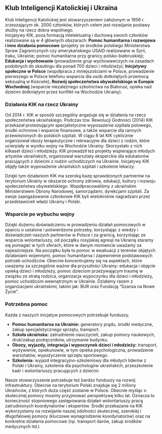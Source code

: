 ## Klub Inteligencji Katolickiej i Ukraina

Klub Inteligencji Katolickiej jest stowarzyszeniem założonym w 1956 r. zrzeszającym ok. 2000 członków, których celem jest rozwijanie postawy służby na rzecz dobra wspólnego.  
Inicjatywy KIK, poza formacją intelektualną i duchową swoich członków realizowane są w 4 głównych obszarach: **Pomoc humanitarna i rozwojowa i inne działania pomocowe** (projekty ze środków polskiego Ministerstwa Spraw Zagranicznych czy amerykańskiego USAID realizowane w Syrii, Iraku, Ukrainie; pomoc humanitarna przy granicy polsko-białoruskiej); **Edukacja i wychowanie** (prowadzenie grup wychowawczych na zasadach podobnych do skautingu dla ponad 700 dzieci i młodzieży); **Inicjatywy społeczne w Polsce** (współpraca z mniejszościami w Polsce, prowadzenie pierwszego w Polsce telefonu wsparcia dla osób dotkniętych przemocą seksualną w Kościele); **Rozwój społeczeństwa obywatelskiego w Europie Wschodniej** (wsparcie niezależnego szkolnictwa na Białorusi, opieka nad dziećmi dotkniętymi przez konflikt na Wschodzie Ukrainy).

### Działania KIK na rzecz Ukrainy 

Od 2014 r. KIK w sposób szczególny angażuje się w działania na rzecz społeczeństwa ukraińskiego. Podczas tzw. Rewolucji Godności (2014) KIK przekazał protestującym specjalistyczne wyposażenie szpitala polowego, środki ochronne i wsparcie finansowe, a także wsparcie dla rannych przewiezionych do polskich szpitali. W ciągu 8 lat KIK cyklicznie organizował obozy terapeutyczne i rekreacyjne dla dzieci z rodzin, które ucierpiały w wyniku wojny na Wschodzie Ukrainy. Skorzystało z nich kilkaset dzieci i młodzieży. KIK prowadził też projekty wspierające młodych artystów ukraińskich, organizował warsztaty eksperckie dla edukatorów pracujących z dziećmi z rodzin uchodźczych na Ukrainie. Inicjatywy KIK objęły także wyposażenie ukraińskich szpitali i szkolenie lekarzy.  
  
Dzięki tym działaniom KIK ma szeroką bazę sprawdzonych partnerów na terytorium Ukrainy w obszarze ochrony zdrowia, edukacji, kultury i rozwoju społeczeństwa obywatelskiego. Współpracowaliśmy z ukraińskim Ministerstwem Obrony Narodowej, samorządami, dyrekcjami szpitali. Za swoje zaangażowanie członkowie KIK byli wielokrotnie nagradzani przez przedstawicieli władz Ukrainy i Polski.


### Wsparcie po wybuchu wojny
Dzięki dużemu doświadczeniu w prowadzeniu działań pomocowych w oparciu o ustalone i potwierdzone potrzeby, korzystając z wiedzy i doświadczeń naszych partnerów w Polsce i za granicą, korzystając ze wsparcia  wolontariuszy, od początku rosyjskiej agresji na Ukrainę staramy się pomagać w tych sferach, które w danym momencie uważamy za najważniejsze. Na początku była to pomoc w ewakuacji z terenów objętych działaniami wojennymi, pomoc humanitarna i zapewnienie podstawowych potrzeb uchodźców. Obecnie koncentrujemy się na aspektach, które uważamy za szczególnie ważne dla przyszłości Ukrainy: edukacja i objęcie opieką dzieci i młodzieży, pomoc dzieciom przeżywającym traumę w związku ze stratą rodzica, organizacja wypoczynku dla dzieci i młodzieży, pomoc uchodźcom wewnętrznym w Ukrainie. Działamy razem z organizacjami ukraińskimi, takimi jak: BUR oraz Fundacją “Szansa na Nowe Życie".

### Potrzebna pomoc
Każda z naszych inicjatyw pomocowych potrzebuje funduszy.  
- **Pomoc humanitarna na Ukrainie:** generatory prądu, środki medyczne, zakup specjalistycznego sprzętu, transport.
- **Szkoła ukraińska:** zatrudnienie nauczycieli, zakup pomocy naukowych, druk/zakup podręczników, utrzymanie budynku.
- **Obozy, wyjazdy, integracja i wypoczynek dzieci i młodzieży:** transport, wyżywienie, opiekunowie, w tym opieka psychologiczna, prowadzenie warsztatów, wypożyczenie sprzętu sportowego.
- **Szkolenia:** wyjazd integracyjno-szkoleniowy dla młodych liderów z Polski i Ukrainy, szkolenia dla psychologów ukraińskich, przeszkolenie kadr i wolontariuszy pracujących z dziećmi.

Nasze stowarzyszenie potrzebuje też bardzo funduszy na rozwój infrastruktury. Obecnie na terytorium Polski znajduje się 2 miliony Ukraińców, z których duża część zostanie w Polsce. Obecnie myśląc o skutecznej pomocy musimy przyjmować perspektywę kilku lat. Oznacza to konieczność stopniowego zastępowania działań wolontariuszy pracą zatrudnionych koordynatorów i ekspertów. Środki przekazane na KIK wykorzystamy na rozwijanie naszej zdolności skutecznej, szerokiej i długofalowej pomocy (kluczowe wynagrodzenie koordynatorów) oraz na konkretne działania pomocowe (np. transport darów, zakup środków medycznych itd.)